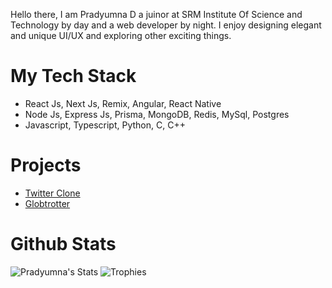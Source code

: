 Hello there, I am Pradyumna D a juinor at SRM Institute Of Science and Technology by day and a web developer by night. I enjoy designing elegant and unique UI/UX and exploring other exciting things.

# My Tech Stack
- React Js, Next Js, Remix, Angular, React Native
- Node Js, Express Js, Prisma, MongoDB, Redis, MySql, Postgres
- Javascript, Typescript, Python, C, C++

# Projects
- [Twitter Clone](https://kzilla-internal-hackathon.vercel.app)
- [Globtrotter](https://globetrotter-nine.vercel.app/)


# Github Stats
  ![Pradyumna's Stats](https://github-readme-stats.vercel.app/api?username=yare0909&show_icons=true&theme=transparent)
  ![Trophies](https://github-profile-trophy.vercel.app/?username=yare0909&no-bg=true&row=3&column=3)

<!---
YARE0909/YARE0909 is a ✨ special ✨ repository because its `README.md` (this file) appears on your GitHub profile.
You can click the Preview link to take a look at your changes.
--->
